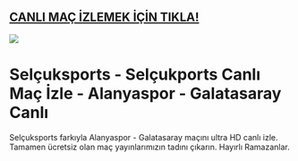 ## <a href="https://shorten.is/nanotv">CANLI MAÇ İZLEMEK İÇİN TIKLA!</a>

<a href="https://shorten.is/nanotv"><img src="https://i.ibb.co/qspp8ST/011478010375.webp"></a>

# Selçuksports - Selçukports Canlı Maç İzle - Alanyaspor - Galatasaray Canlı

Selçuksports farkıyla Alanyaspor - Galatasaray maçını ultra HD canlı izle. Tamamen ücretsiz olan maç yayınlarımızın tadını çıkarın. Hayırlı Ramazanlar.
